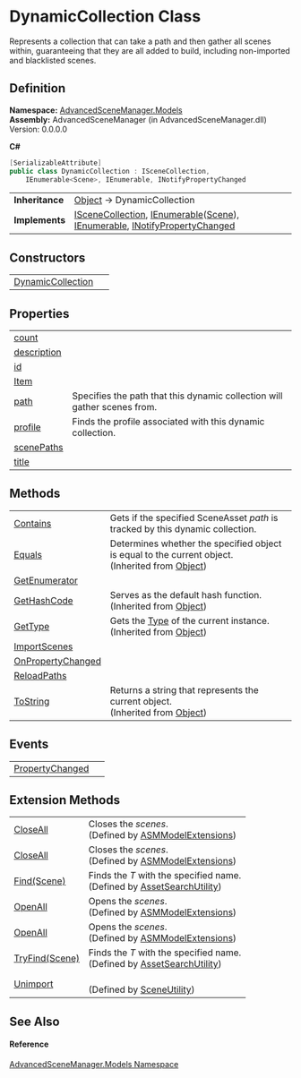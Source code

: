 # DynamicCollection Class


Represents a collection that can take a path and then gather all scenes within, guaranteeing that they are all added to build, including non-imported and blacklisted scenes.



## Definition
**Namespace:** <a href="N_AdvancedSceneManager_Models">AdvancedSceneManager.Models</a>  
**Assembly:** AdvancedSceneManager (in AdvancedSceneManager.dll) Version: 0.0.0.0

**C#**
``` C#
[SerializableAttribute]
public class DynamicCollection : ISceneCollection, 
	IEnumerable<Scene>, IEnumerable, INotifyPropertyChanged
```

<table><tr><td><strong>Inheritance</strong></td><td><a href="https://learn.microsoft.com/dotnet/api/system.object" target="_blank" rel="noopener noreferrer">Object</a>  →  DynamicCollection</td></tr>
<tr><td><strong>Implements</strong></td><td><a href="T_AdvancedSceneManager_Models_ISceneCollection">ISceneCollection</a>, <a href="https://learn.microsoft.com/dotnet/api/system.collections.generic.ienumerable-1" target="_blank" rel="noopener noreferrer">IEnumerable</a>(<a href="T_AdvancedSceneManager_Models_Scene">Scene</a>), <a href="https://learn.microsoft.com/dotnet/api/system.collections.ienumerable" target="_blank" rel="noopener noreferrer">IEnumerable</a>, <a href="https://learn.microsoft.com/dotnet/api/system.componentmodel.inotifypropertychanged" target="_blank" rel="noopener noreferrer">INotifyPropertyChanged</a></td></tr>
</table>



## Constructors
<table>
<tr>
<td><a href="M_AdvancedSceneManager_Models_DynamicCollection__ctor">DynamicCollection</a></td>
<td> </td></tr>
</table>

## Properties
<table>
<tr>
<td><a href="P_AdvancedSceneManager_Models_DynamicCollection_count">count</a></td>
<td> </td></tr>
<tr>
<td><a href="P_AdvancedSceneManager_Models_DynamicCollection_description">description</a></td>
<td> </td></tr>
<tr>
<td><a href="P_AdvancedSceneManager_Models_DynamicCollection_id">id</a></td>
<td> </td></tr>
<tr>
<td><a href="P_AdvancedSceneManager_Models_DynamicCollection_Item">Item</a></td>
<td> </td></tr>
<tr>
<td><a href="P_AdvancedSceneManager_Models_DynamicCollection_path">path</a></td>
<td>Specifies the path that this dynamic collection will gather scenes from.</td></tr>
<tr>
<td><a href="P_AdvancedSceneManager_Models_DynamicCollection_profile">profile</a></td>
<td>Finds the profile associated with this dynamic collection.</td></tr>
<tr>
<td><a href="P_AdvancedSceneManager_Models_DynamicCollection_scenePaths">scenePaths</a></td>
<td> </td></tr>
<tr>
<td><a href="P_AdvancedSceneManager_Models_DynamicCollection_title">title</a></td>
<td> </td></tr>
</table>

## Methods
<table>
<tr>
<td><a href="M_AdvancedSceneManager_Models_DynamicCollection_Contains">Contains</a></td>
<td>Gets if the specified SceneAsset <em>path</em> is tracked by this dynamic collection.</td></tr>
<tr>
<td><a href="https://learn.microsoft.com/dotnet/api/system.object.equals#system-object-equals(system-object)" target="_blank" rel="noopener noreferrer">Equals</a></td>
<td>Determines whether the specified object is equal to the current object.<br />(Inherited from <a href="https://learn.microsoft.com/dotnet/api/system.object" target="_blank" rel="noopener noreferrer">Object</a>)</td></tr>
<tr>
<td><a href="M_AdvancedSceneManager_Models_DynamicCollection_GetEnumerator">GetEnumerator</a></td>
<td> </td></tr>
<tr>
<td><a href="https://learn.microsoft.com/dotnet/api/system.object.gethashcode" target="_blank" rel="noopener noreferrer">GetHashCode</a></td>
<td>Serves as the default hash function.<br />(Inherited from <a href="https://learn.microsoft.com/dotnet/api/system.object" target="_blank" rel="noopener noreferrer">Object</a>)</td></tr>
<tr>
<td><a href="https://learn.microsoft.com/dotnet/api/system.object.gettype" target="_blank" rel="noopener noreferrer">GetType</a></td>
<td>Gets the <a href="https://learn.microsoft.com/dotnet/api/system.type" target="_blank" rel="noopener noreferrer">Type</a> of the current instance.<br />(Inherited from <a href="https://learn.microsoft.com/dotnet/api/system.object" target="_blank" rel="noopener noreferrer">Object</a>)</td></tr>
<tr>
<td><a href="M_AdvancedSceneManager_Models_DynamicCollection_ImportScenes">ImportScenes</a></td>
<td> </td></tr>
<tr>
<td><a href="M_AdvancedSceneManager_Models_DynamicCollection_OnPropertyChanged">OnPropertyChanged</a></td>
<td> </td></tr>
<tr>
<td><a href="M_AdvancedSceneManager_Models_DynamicCollection_ReloadPaths">ReloadPaths</a></td>
<td> </td></tr>
<tr>
<td><a href="https://learn.microsoft.com/dotnet/api/system.object.tostring" target="_blank" rel="noopener noreferrer">ToString</a></td>
<td>Returns a string that represents the current object.<br />(Inherited from <a href="https://learn.microsoft.com/dotnet/api/system.object" target="_blank" rel="noopener noreferrer">Object</a>)</td></tr>
</table>

## Events
<table>
<tr>
<td><a href="E_AdvancedSceneManager_Models_DynamicCollection_PropertyChanged">PropertyChanged</a></td>
<td> </td></tr>
</table>

## Extension Methods
<table>
<tr>
<td><a href="M_AdvancedSceneManager_Models_ASMModelExtensions_CloseAll">CloseAll</a></td>
<td>Closes the <em>scenes</em>.<br />(Defined by <a href="T_AdvancedSceneManager_Models_ASMModelExtensions">ASMModelExtensions</a>)</td></tr>
<tr>
<td><a href="M_AdvancedSceneManager_Models_ASMModelExtensions_CloseAll_1">CloseAll</a></td>
<td>Closes the <em>scenes</em>.<br />(Defined by <a href="T_AdvancedSceneManager_Models_ASMModelExtensions">ASMModelExtensions</a>)</td></tr>
<tr>
<td><a href="M_AdvancedSceneManager_Utility_AssetSearchUtility_Find__1">Find(Scene)</a></td>
<td>Finds the <em>T</em> with the specified name.<br />(Defined by <a href="T_AdvancedSceneManager_Utility_AssetSearchUtility">AssetSearchUtility</a>)</td></tr>
<tr>
<td><a href="M_AdvancedSceneManager_Models_ASMModelExtensions_OpenAll">OpenAll</a></td>
<td>Opens the <em>scenes</em>.<br />(Defined by <a href="T_AdvancedSceneManager_Models_ASMModelExtensions">ASMModelExtensions</a>)</td></tr>
<tr>
<td><a href="M_AdvancedSceneManager_Models_ASMModelExtensions_OpenAll_1">OpenAll</a></td>
<td>Opens the <em>scenes</em>.<br />(Defined by <a href="T_AdvancedSceneManager_Models_ASMModelExtensions">ASMModelExtensions</a>)</td></tr>
<tr>
<td><a href="M_AdvancedSceneManager_Utility_AssetSearchUtility_TryFind__1">TryFind(Scene)</a></td>
<td>Finds the <em>T</em> with the specified name.<br />(Defined by <a href="T_AdvancedSceneManager_Utility_AssetSearchUtility">AssetSearchUtility</a>)</td></tr>
<tr>
<td><a href="M_AdvancedSceneManager_Utility_SceneUtility_Unimport_2">Unimport</a></td>
<td><br />(Defined by <a href="T_AdvancedSceneManager_Utility_SceneUtility">SceneUtility</a>)</td></tr>
</table>

## See Also


#### Reference
<a href="N_AdvancedSceneManager_Models">AdvancedSceneManager.Models Namespace</a>  
